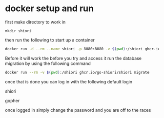 # docker setup and run

first make directory to work in

`mkdir shiori`

then run the following to start up a container

```bash
docker run -d --rm --name shiori -p 8080:8080 -v $(pwd):/shiori ghcr.io/go-shiori/shiori
```

Before it will work the before you try and access it run the database migration by using the following command

```bash
docker run --rm -v $(pwd):/shiori ghcr.io/go-shiori/shiori migrate
```

once that is done you can log in with the following default login

shiori

gopher

once logged in simply change the password and you are off to the races

